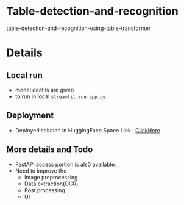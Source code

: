# Table-detection-and-recognition
table-detection-and-recognition-using-table-transformer

# Details

## Local run
- model deatils are given
- to run in local ```streamlit run app.py```

## Deployment
- Deployed solution in HuggingFace Space Link : [ClickHere](https://huggingface.co/spaces/Abijith/Table-Detection-and-Recognition-using-DETR)

## More details and Todo
- FastAPI access portion is als0 available.
- Need to improve the
    - Image preprocessing
    - Data extraction(OCR)
    - Post processing
    - UI
